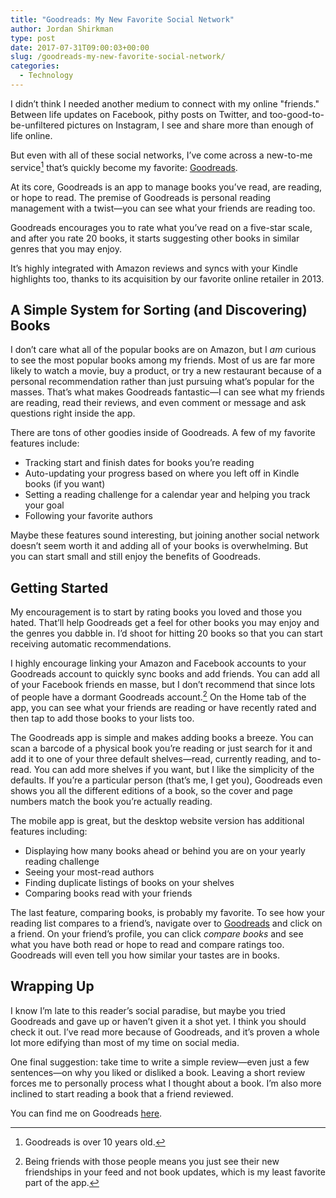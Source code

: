 ```yaml
---
title: "Goodreads: My New Favorite Social Network"
author: Jordan Shirkman
type: post
date: 2017-07-31T09:00:03+00:00
slug: /goodreads-my-new-favorite-social-network/
categories:
  - Technology
---
```


I didn’t think I needed another medium to connect with my online "friends." Between life updates on Facebook, pithy posts on Twitter, and too-good-to-be-unfiltered pictures on Instagram, I see and share more than enough of life online.

But even with all of these social networks, I’ve come across a new-to-me service[^1] that’s quickly become my favorite: [Goodreads](https://www.goodreads.com).

At its core, Goodreads is an app to manage books you’ve read, are reading, or hope to read. The premise of Goodreads is personal reading management with a twist—you can see what your friends are reading too.


Goodreads encourages you to rate what you’ve read on a five-star scale, and after you rate 20 books, it starts suggesting other books in similar genres that you may enjoy.

It’s highly integrated with Amazon reviews and syncs with your Kindle highlights too, thanks to its acquisition by our favorite online retailer in 2013.

## A Simple System for Sorting (and Discovering) Books

I don’t care what all of the popular books are on Amazon, but I _am_ curious to see the most popular books among my friends. Most of us are far more likely to watch a movie, buy a product, or try a new restaurant because of a personal recommendation rather than just pursuing what’s popular for the masses. That’s what makes Goodreads fantastic—I can see what my friends are reading, read their reviews, and even comment or message and ask questions right inside the app.

There are tons of other goodies inside of Goodreads. A few of my favorite features include:

- Tracking start and finish dates for books you’re reading
- Auto-updating your progress based on where you left off in Kindle books (if you want)
- Setting a reading challenge for a calendar year and helping you track your goal
- Following your favorite authors

Maybe these features sound interesting, but joining another social network doesn’t seem worth it and adding all of your books is overwhelming. But you can start small and still enjoy the benefits of Goodreads.

## Getting Started

My encouragement is to start by rating books you loved and those you hated. That’ll help Goodreads get a feel for other books you may enjoy and the genres you dabble in. I’d shoot for hitting 20 books so that you can start receiving automatic recommendations.

I highly encourage linking your Amazon and Facebook accounts to your Goodreads account to quickly sync books and add friends. You can add all of your Facebook friends en masse, but I don’t recommend that since lots of people have a dormant Goodreads account.[^2] On the Home tab of the app, you can see what your friends are reading or have recently rated and then tap to add those books to your lists too.

The Goodreads app is simple and makes adding books a breeze. You can scan a barcode of a physical book you’re reading or just search for it and add it to one of your three default shelves—read, currently reading, and to-read. You can add more shelves if you want, but I like the simplicity of the defaults. If you’re a particular person (that’s me, I get you), Goodreads even shows you all the different editions of a book, so the cover and page numbers match the book you’re actually reading.

The mobile app is great, but the desktop website version has additional features including:

- Displaying how many books ahead or behind you are on your yearly reading challenge
- Seeing your most-read authors
- Finding duplicate listings of books on your shelves
- Comparing books read with your friends

The last feature, comparing books, is probably my favorite. To see how your reading list compares to a friend’s, navigate over to [Goodreads](https://www.goodreads.com) and click on a friend. On your friend’s profile, you can click _compare books_ and see what you have both read or hope to read and compare ratings too. Goodreads will even tell you how similar your tastes are in books.

## Wrapping Up

I know I’m late to this reader’s social paradise, but maybe you tried Goodreads and gave up or haven’t given it a shot yet. I think you should check it out. I’ve read more because of Goodreads, and it’s proven a whole lot more edifying than most of my time on social media.

One final suggestion: take time to write a simple review—even just a few sentences—on why you liked or disliked a book. Leaving a short review forces me to personally process what I thought about a book. I’m also more inclined to start reading a book that a friend reviewed.

You can find me on Goodreads [here](https://www.goodreads.com/user/show/17519772-jordan-shirkman).

[^1]: Goodreads is over 10 years old.
[^2]: Being friends with those people means you just see their new friendships in your feed and not book updates, which is my least favorite part of the app.